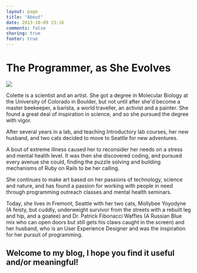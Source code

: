 ```yaml
---
layout: page
title: "About"
date: 2013-10-09 23:16
comments: false
sharing: true
footer: true
---
```

# The Programmer, as She Evolves
<p class="centered">
<img class="img-circle" src="/images/FCBD1.png">
</p>

Colette is a scientist and an artist. She got a degree in Molecular Biology at the University of Colorado in Boulder, but not until after she'd become a master beekeeper, a barista, a world traveller, an activist and a painter. She found a great deal of inspiration in science, and so she pursued the degree with vigor.

After several years in a lab, and teaching Introductory lab courses, her new husband, and two cats decided to move to Seattle for new adventures.

A bout of extreme illness caused her to reconsider her needs on a stress and mental health level. It was then she discovered coding, and pursued every avenue she could, finding the puzzle solving and building mechanisms of Ruby on Rails to be her calling.

She continues to make art based on her passions of technology, science and nature, and has found a passion for working with people in need through programming outreach classes and mental health seminars.

Today, she lives in Fremont, Seattle with her two cats, Mollybee Yoyodyne (A feisty, but cuddly, underweight survivor from the streets with a rebuilt leg and hip, and a goatee) and Dr. Patrick Fibonacci Waffles (A Russian Blue mix who can open doors but still gets his claws caught in the screen) and her husband, who is an User Experience Designer and was the inspiration for her pursuit of programming.

## Welcome to my blog, I hope you find it useful and/or meaningful!

